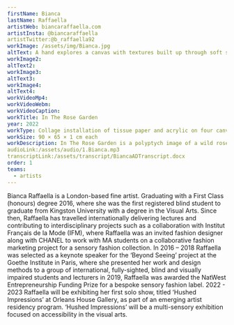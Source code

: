```yaml
---
firstName: Bianca
lastName: Raffaella
artistWeb: biancaraffaella.com
artistInsta: @biancaraffaella
artistTwitter:@b_raffaella92
workImage: /assets/img/Bianca.jpg
altText: A hand explores a canvas with textures built up through soft sponged marks and relief tissue paper, depicting roses and leaves. The painting is washed in a warm glow of pale pinks, yellows and touches of green. 
workImage2:
altText2:
workImage3:
altText3:
workImage4:
altText4:
workVideoMp4:
workVideoWebm:
workVideoCaption:
workTitle: In The Rose Garden
year: 2022
workType: Collage installation of tissue paper and acrylic on four canvases
workSize: 90 × 65 × 1 cm each
workDescription: In The Rose Garden is a polyptych image of a wild rose bush. The coloured image on the top left shows the rosebush how Bianca sees it through her left eye. The coloured image on the top right pictures the rosebush through her right eye. White versions of the same rosebush images sit below the coloured ones and represent what it is like to rely on touch but no vision. This artwork challenges the traditional and the inaccessible in the contemporary visual arts.
audioLink:/assets/audio/1.Bianca.mp3
transcriptLink:/assets/transcript/BiancaADTranscript.docx
order: 1
teams:
  - artists
---
```


Bianca Raffaella is a London-based fine artist. Graduating with a First Class (honours) degree 2016, where she was the first registered blind student to graduate from Kingston University with a degree in the Visual Arts. Since then, Raffaella has travelled internationally delivering lectures and contributing to interdisciplinary projects such as a collaboration with Institut Français de la Mode (IFM), where Raffaella was an invited fashion designer along with CHANEL to work with MA students on a collaborative fashion marketing project for a sensory fashion collection. In 2016 – 2018 Raffaella was selected as a keynote speaker for the ‘Beyond Seeing’ project at the Goethe Institute in Paris, where she presented her work and design methods to a group of international, fully-sighted, blind and visually impaired students and lecturers in 2019, Raffaella was awarded the NatWest Entrepreneurship Funding Prize for a bespoke sensory fashion label. 2022 - 2023 Raffaella will be exhibiting her first solo show, titled ‘Hushed Impressions’ at Orleans House Gallery, as part of an emerging artist residency program. ‘Hushed Impressions’ will be a multi-sensory exhibition focused on accessibility in the visual arts.
